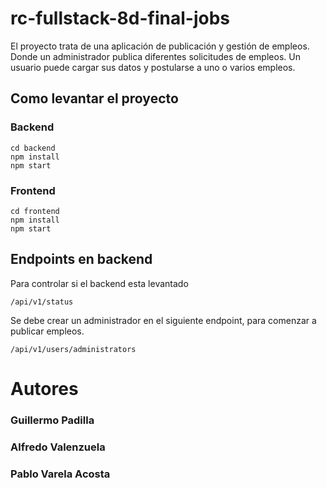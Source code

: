 # rc-fullstack-8d-final-jobs

El proyecto trata de una aplicación de publicación y gestión de empleos.
Donde un administrador publica diferentes solicitudes de empleos.
Un usuario puede cargar sus datos y postularse a uno o varios empleos.

## Como levantar el proyecto

### Backend
```
cd backend
npm install
npm start
```

### Frontend
```
cd frontend
npm install
npm start
```

## Endpoints en backend

Para controlar si el backend esta levantado
```
/api/v1/status
```

Se debe crear un administrador en el siguiente endpoint, para comenzar a publicar empleos.
```
/api/v1/users/administrators
```

# Autores
### Guillermo Padilla
### Alfredo Valenzuela
### Pablo Varela Acosta

